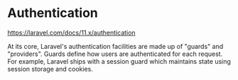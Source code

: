 # Authentication

https://laravel.com/docs/11.x/authentication

At its core, Laravel's authentication facilities are made up of "guards" and "providers". Guards define how users are authenticated for each request. For example, Laravel ships with a session guard which maintains state using session storage and cookies.